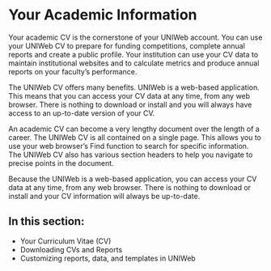 # Your Academic Information

Your academic CV is the cornerstone of your UNIWeb account. You can use your UNIWeb CV to prepare for funding competitions, complete annual reports and create a public profile. Your institution can use your CV data to maintain institutional websites and to calculate metrics and produce annual reports on your faculty’s performance.

The UNIWeb CV offers many benefits. UNIWeb is a web-based application. This means that you can access your CV data at any time, from any web browser. There is nothing to download or install and you will always have access to an up-to-date version of your CV.

An academic CV can become a very lengthy document over the length of a career. The UNIWeb CV is all contained on a single page. This allows you to use your web browser’s Find function to search for specific information. The UNIWeb CV also has various section headers to help you navigate to precise points in the document.

Because the UNIWeb is a web-based application, you can access your CV data at any time, from any web browser. There is nothing to download or install and your CV information will always be up-to-date.

## In this section:

* Your Curriculum Vitae \(CV\)
* Downloading CVs and Reports
* Customizing reports, data, and templates in UNIWeb

